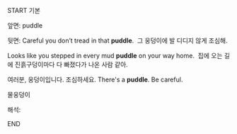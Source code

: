 START
기본

앞면:
puddle


뒷면:
Careful you don’t tread in that **puddle**. 
그 웅덩이에 발 디디지 않게 조심해.

Looks like you stepped in every mud **puddle** on your way home. 
집에 오는 길에 진흙구덩이마다 다 빠졌다가 나온 사람 같아.

여러분, 웅덩이입니다. 조심하세요.
There's a **puddle**. Be careful.

물웅덩이


해석:
<!--ID: 1697844341184-->
END